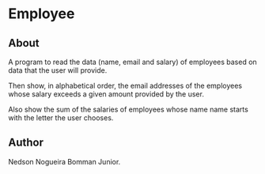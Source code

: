 # Employee

## About

A program to read the data (name, email and salary)
of employees based on data that the user will provide.

Then show, in alphabetical order, the email addresses of the
employees whose salary exceeds a given amount
provided by the user.

Also show the sum of the salaries of employees whose name
name starts with the letter the user chooses.

## Author

Nedson Nogueira Bomman Junior.
